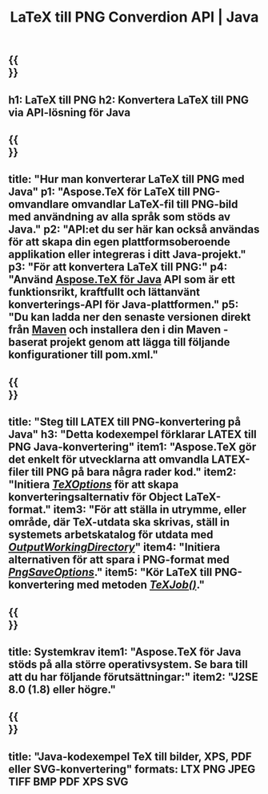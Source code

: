 ﻿---
translation: true
template: /_templates/_conversion-child-java.md
title: LaTeX till PNG Converdion API | Java
description: LaTeX till PNG-konverteringsfunktion. Integrera detta lokala Java-bibliotek i ditt projekt eller använd plattformsoberoende applikationer för att konvertera LaTeX till PNG.
keywords: latex till png api java, latex2png integrera
url: /java/conversion/latex-to-png/
family: tex
platformtag: java
feature: conversion
informat: LATEX
outformat: PNG
otherformats: BMP TIFF JPEG PDF
---

{{<section banner>}}
---
h1: LaTeX till PNG
h2: Konvertera LaTeX till PNG via API-lösning för Java
---

{{<section overview>}}
---
title: "Hur man konverterar LaTeX till PNG med Java"
p1: "Aspose.TeX för LaTeX till PNG-omvandlare omvandlar LaTeX-fil till PNG-bild med användning av alla språk som stöds av Java."
p2: "API:et du ser här kan också användas för att skapa din egen plattformsoberoende applikation eller integreras i ditt Java-projekt."
p3: "För att konvertera LaTeX till PNG:"
p4: "Använd [Aspose.TeX för Java](https://products.aspose.com/tex/java) API som är ett funktionsrikt, kraftfullt och lättanvänt konverterings-API för Java-plattformen."
p5: "Du kan ladda ner den senaste versionen direkt från [Maven](https://repository.aspose.com/webapp/#/artifacts/browse/tree/General/repo/com/aspose/aspose-tex) och installera den i din Maven -baserat projekt genom att lägga till följande konfigurationer till pom.xml."
---

{{<section feature1>}}
---
title: "Steg till LATEX till PNG-konvertering på Java"
h3: "Detta kodexempel förklarar LATEX till PNG Java-konvertering"
item1: "Aspose.TeX gör det enkelt för utvecklarna att omvandla LATEX-filer till PNG på bara några rader kod."
item2: "Initiera [*TeXOptions*](https://reference.aspose.com/tex/java/com.aspose.tex/TeXOptions) för att skapa konverteringsalternativ för Object LaTeX-format."
item3: "För att ställa in utrymme, eller område, där TeX-utdata ska skrivas, ställ in systemets arbetskatalog för utdata med [*OutputWorkingDirectory*](https://reference.aspose.com/tex/java/com.aspose.tex/TeXOptions#getOutputWorkingDirectory--)"
item4: "Initiera alternativen för att spara i PNG-format med [*PngSaveOptions*](https://reference.aspose.com/tex/java/com.aspose.tex.rendering/PngSaveOptions)."
item5: "Kör LaTeX till PNG-konvertering med metoden [*TeXJob()*](https://reference.aspose.com/tex/java/com.aspose.tex/TeXJob)."
---

{{<section feature2>}}
---
title: Systemkrav
item1: "Aspose.TeX för Java stöds på alla större operativsystem. Se bara till att du har följande förutsättningar:"
item2: "J2SE 8.0 (1.8) eller högre."
---

{{<section widget>}}
---
title: "Java-kodexempel TeX till bilder, XPS, PDF eller SVG-konvertering"
formats: LTX PNG JPEG TIFF BMP PDF XPS SVG
---